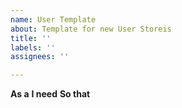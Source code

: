 ```yaml
---
name: User Template
about: Template for new User Storeis
title: ''
labels: ''
assignees: ''

---
```


**As a** 
**I need** 
**So that**
